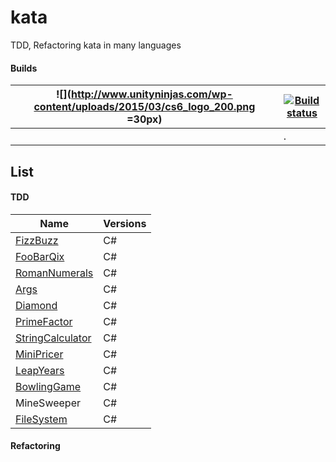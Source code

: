 # kata
TDD, Refactoring kata in many languages

#### Builds


| ![](http://www.unityninjas.com/wp-content/uploads/2015/03/cs6_logo_200.png =30px) | [![Build status](https://ci.appveyor.com/api/projects/status/owl5fe1pfagu1rf5?svg=true)](https://ci.appveyor.com/project/evilz/kata)|
|-----|-----|
| |   .  |

## List

#### TDD

| Name | Versions |
|--------|--------|
| [FizzBuzz](https://github.com/evilz/kata/tree/master/Src/FizzBuzz) | C#       |
| [FooBarQix](https://github.com/evilz/kata/tree/master/Src/FooBarQix) | C# |
| [RomanNumerals](https://github.com/evilz/kata/tree/master/Src/RomanNumerals) | C# |
| [Args](https://github.com/evilz/kata/tree/master/Src/Args) | C# |
| [Diamond](https://github.com/evilz/kata/tree/master/Src/Diamond) | C# |
| [PrimeFactor](https://github.com/evilz/kata/tree/master/Src/PrimeFactor) | C# |
| [StringCalculator](https://github.com/evilz/kata/tree/master/Src/StringCalculator) | C# |
| [MiniPricer](https://github.com/evilz/kata/tree/master/Src/MiniPricer) | C# |
| [LeapYears](https://github.com/evilz/kata/tree/master/Src/LeapYears) | C# |
| [BowlingGame](https://github.com/evilz/kata/tree/master/Src/BowlingGame) | C# |
| MineSweeper | C# |
| [FileSystem](https://github.com/evilz/kata/tree/master/Src/FileSystem) | C# |


#### Refactoring




